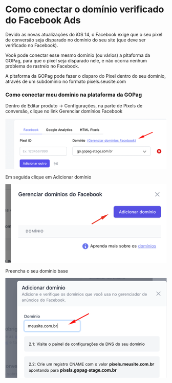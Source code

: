 # Como conectar o domínio verificado do Facebook Ads

Devido as novas atualizações do iOS 14, o Facebook exige que o seu pixel de conversão seja disparado no domínio do seu site (que deve ser verificado no Facebook).

Você pode conectar esse mesmo domínio (ou vários) a pltaforma da GOPag, para que o pixel seja disparado nele, e não ocorra nenhum problema de rastreio no Facebook.

A pltaforma da GOPag pode fazer o disparo do Pixel dentro do seu domínio, através de um subdomínio no formato pixels.seusite.com

### Como conectar meu domínio na plataforma da GOPag

Dentro de Editar produto -> Configurações, na parte de Pixels de conversão, clique no link Gerenciar domínios Facebook

![](/assets/ads/08_fb_menu_dominio.png)

Em seguida clique em Adicionar domínio

![](/assets/ads/09_fb_menu_add_dominio.png)

Preencha o seu domínio base

![](/assets/ads/10_fb_menu_add_dominio_link.png)